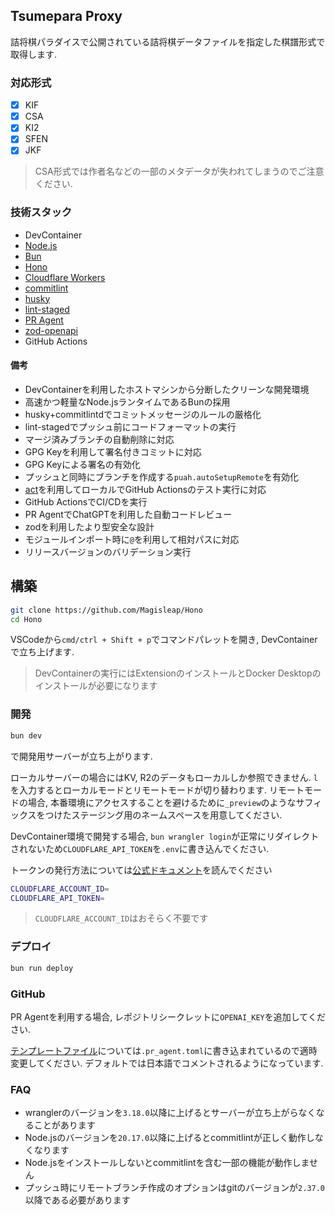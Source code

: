 ## Tsumepara Proxy

詰将棋パラダイスで公開されている詰将棋データファイルを指定した棋譜形式で取得します.

### 対応形式

- [x] KIF
- [x] CSA
- [x] KI2
- [x] SFEN
- [x] JKF

> CSA形式では作者名などの一部のメタデータが失われてしまうのでご注意ください.

### 技術スタック

- DevContainer
- [Node.js](https://github.com/nodejs/node)
- [Bun](https://github.com/oven-sh/bun)
- [Hono](https://hono.dev/)
- [Cloudflare Workers](https://github.com/cloudflare/workers-sdk)
- [commitlint](https://github.com/conventional-changelog/commitlint)
- [husky](https://github.com/typicode/husky)
- [lint-staged](https://github.com/lint-staged/lint-staged)
- [PR Agent](https://github.com/Codium-ai/pr-agent)
- [zod-openapi](https://github.com/honojs/middleware/tree/main/packages/zod-openapi)
- GitHub Actions

#### 備考

- DevContainerを利用したホストマシンから分断したクリーンな開発環境
- 高速かつ軽量なNode.jsランタイムであるBunの採用
- husky+commitlintdでコミットメッセージのルールの厳格化
- lint-stagedでプッシュ前にコードフォーマットの実行
- マージ済みブランチの自動削除に対応
- GPG Keyを利用して署名付きコミットに対応
- GPG Keyによる署名の有効化
- プッシュと同時にブランチを作成する`puah.autoSetupRemote`を有効化
- [act](https://github.com/nektos/act)を利用してローカルでGitHub Actionsのテスト実行に対応
- GitHub ActionsでCI/CDを実行
- PR AgentでChatGPTを利用した自動コードレビュー
- zodを利用したより型安全な設計
- モジュールインポート時に`@`を利用して相対パスに対応
- リリースバージョンのバリデーション実行

## 構築

```zsh
git clone https://github.com/Magisleap/Hono
cd Hono
```

VSCodeから`cmd/ctrl + Shift + p`でコマンドパレットを開き, DevContainerで立ち上げます.

> DevContainerの実行にはExtensionのインストールとDocker Desktopのインストールが必要になります

### 開発

```zsh
bun dev
```

で開発用サーバーが立ち上がります.

ローカルサーバーの場合にはKV, R2のデータもローカルしか参照できません. `l`を入力するとローカルモードとリモートモードが切り替わります. リモートモードの場合, 本番環境にアクセスすることを避けるために`_preview`のようなサフィックスをつけたステージング用のネームスペースを用意してください.

DevContainer環境で開発する場合, `bun wrangler login`が正常にリダイレクトされないため`CLOUDFLARE_API_TOKEN`を`.env`に書き込んでください.

トークンの発行方法については[公式ドキュメント](https://developers.cloudflare.com/fundamentals/api/get-started/create-token/)を読んでください

```zsh
CLOUDFLARE_ACCOUNT_ID=
CLOUDFLARE_API_TOKEN=
```

> `CLOUDFLARE_ACCOUNT_ID`はおそらく不要です

### デプロイ

```zsh
bun run deploy
```

### GitHub

PR Agentを利用する場合, レポジトリシークレットに`OPENAI_KEY`を追加してください.

[テンプレートファイル](https://pr-agent-docs.codium.ai/usage-guide/configuration_options/)については`.pr_agent.toml`に書き込まれているので適時変更してください. デフォルトでは日本語でコメントされるようになっています.

### FAQ

- wranglerのバージョンを`3.18.0`以降に上げるとサーバーが立ち上がらなくなることがあります
- Node.jsのバージョンを`20.17.0`以降に上げるとcommitlintが正しく動作しなくなります
- Node.jsをインストールしないとcommitlintを含む一部の機能が動作しません
- プッシュ時にリモートブランチ作成のオプションはgitのバージョンが`2.37.0`以降である必要があります

